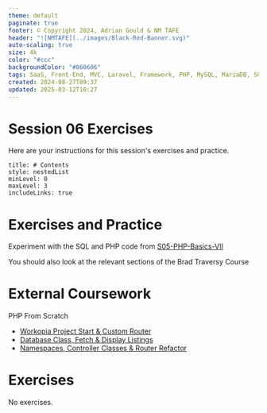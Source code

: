 ```yaml
---
theme: default
paginate: true
footer: © Copyright 2024, Adrian Gould & NM TAFE
header: "![NMTAFE](../images/Black-Red-Banner.svg)"
auto-scaling: true
size: 4k
color: "#ccc"
backgroundColor: "#060606"
tags: SaaS, Front-End, MVC, Laravel, Framework, PHP, MySQL, MariaDB, SQLite, Testing, Unit Testing, Feature Testng, PEST
created: 2024-08-27T09:37
updated: 2025-03-12T10:27
---
```


# Session 06 Exercises 

Here are your instructions for this session's exercises and practice.

```table-of-contents
title: # Contents
style: nestedList
minLevel: 0
maxLevel: 3
includeLinks: true
```

# Exercises and Practice

Experiment with the SQL and PHP code from [S05-PHP-Basics-VII](../session-06/S05-PHP-Basics-VII.md)

You should also look at the relevant sections of the Brad Traversy Course


# External Coursework

PHP From Scratch

- [Workopia Project Start & Custom Router](https://www.traversymedia.com/products/php-from-scratch-beginner-to-advanced/categories/2154269592)
- [Database Class, Fetch & Display Listings](https://www.traversymedia.com/products/php-from-scratch-beginner-to-advanced/categories/2154269687)
- [Namespaces, Controller Classes & Router Refactor](https://www.traversymedia.com/products/php-from-scratch-beginner-to-advanced/categories/2154269796)

# Exercises

No exercises.
